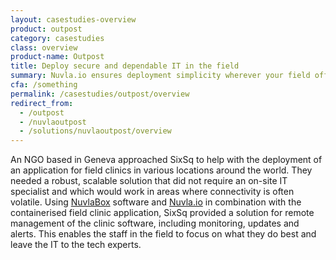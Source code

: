 ```yaml
---
layout: casestudies-overview
product: outpost
category: casestudies
class: overview
product-name: Outpost
title: Deploy secure and dependable IT in the field
summary: Nuvla.io ensures deployment simplicity wherever your field offices are located.
cfa: /something
permalink: /casestudies/outpost/overview
redirect_from:
  - /outpost
  - /nuvlaoutpost
  - /solutions/nuvlaoutpost/overview
---
```


An NGO based in Geneva approached SixSq to help with the deployment of an application for field clinics in various locations around the world. They needed a robust, scalable solution that did not require an on-site IT specialist and which would work in areas where connectivity is often volatile. Using [NuvlaBox](/products-and-services/nuvlabox/overview) software and [Nuvla.io](/nuvla-io/overview) in combination with the containerised field clinic application, SixSq provided a solution for remote management of the clinic software, including monitoring, updates and alerts. This enables the staff in the field to focus on what they do best and leave the IT to the tech experts.



